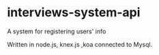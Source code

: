 # interviews-system-api
A system for registering users' info 

Written in node.js, knex.js ,koa connected to Mysql.
